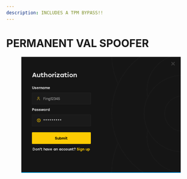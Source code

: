 ```yaml
---
description: INCLUDES A TPM BYPASS!!
---
```


# PERMANENT VAL SPOOFER



<figure><img src="../.gitbook/assets/permwoof_gif.gif" alt=""><figcaption></figcaption></figure>
